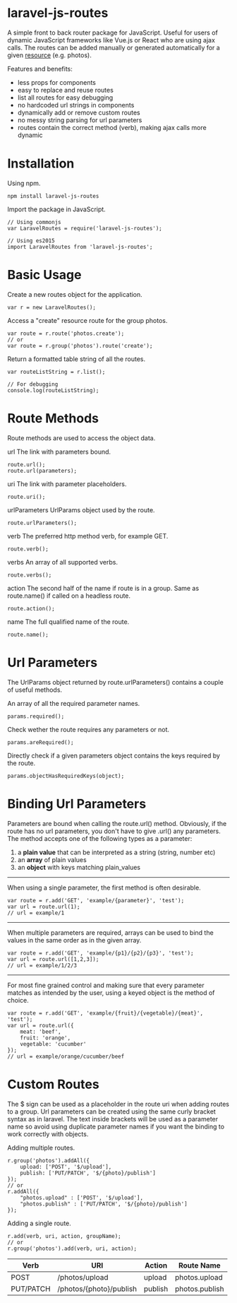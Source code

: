 # laravel-js-routes

A simple front to back router package for JavaScript. Useful for users of dynamic JavaScript frameworks like Vue.js or React who are using ajax calls. The routes can be added manually or generated automatically for a given [resource](https://laravel.com/docs/5.4/controllers#resource-controllers) (e.g. photos).

Features and benefits:
* less props for components
* easy to replace and reuse routes
* list all routes for easy debugging
* no hardcoded url strings in components
* dynamically add or remove custom routes
* no messy string parsing for url parameters
* routes contain the correct method (verb), making ajax calls more dynamic

# Installation
Using npm.
```
npm install laravel-js-routes
```

Import the package in JavaScript.
```
// Using commonjs
var LaravelRoutes = require('laravel-js-routes');

// Using es2015
import LaravelRoutes from 'laravel-js-routes';
```

# Basic Usage

Create a new routes object for the application.
```
var r = new LaravelRoutes();
```

Access a "create" resource route for the group photos.
```
var route = r.route('photos.create');
// or
var route = r.group('photos').route('create');
```

Return a formatted table string of all the routes.
```
var routeListString = r.list();

// For debugging
console.log(routeListString);
```

# Route Methods
Route methods are used to access the object data.

url The link with parameters bound.
```
route.url();
route.url(parameters);
```

uri The link with parameter placeholders.
```
route.uri();
```

urlParameters UrlParams object used by the route.
```
route.urlParameters();
```

verb The preferred http method verb, for example GET.
```
route.verb();
```

verbs An array of all supported verbs.
```
route.verbs();
```

action The second half of the name if route is in a group. Same as route.name() if called on a headless route.
```
route.action();
```

name The full qualified name of the route.
```
route.name();
```

# Url Parameters
The UrlParams object returned by route.urlParameters() contains a couple of useful methods.

An array of all the required parameter names.
```
params.required();
```

Check wether the route requires any parameters or not.
```
params.areRequired();
```

Directly check if a given parameters object contains the keys required by the route.
```
params.objectHasRequiredKeys(object);
```


# Binding Url Parameters
Parameters are bound when calling the route.url() method. Obviously, if the route has no url parameters, you don't have to give .url() any parameters. The method accepts one of the following types as a parameter:

1. a **plain value** that can be interpreted as a string (string, number etc)
2. an **array** of plain values
3. an **object** with keys matching plain_values


---
When using a single parameter, the first method is often desirable.
```
var route = r.add('GET', 'example/{parameter}', 'test');
var url = route.url(1);
// url = example/1
```
---
When multiple parameters are required, arrays can be used to bind the values in the same order as in the given array. 
```
var route = r.add('GET', 'example/{p1}/{p2}/{p3}', 'test');
var url = route.url([1,2,3]);
// url = example/1/2/3
```
---
For most fine grained control and making sure that every parameter matches as intended by the user, using a keyed object is the method of choice.
```
var route = r.add('GET', 'example/{fruit}/{vegetable}/{meat}', 'test');
var url = route.url({
    meat: 'beef',
    fruit: 'orange',
    vegetable: 'cucumber'
});
// url = example/orange/cucumber/beef
```

# Custom Routes
The $ sign can be used as a placeholder in the route uri when adding routes to a group. Url parameters can be created using the same curly bracket syntax as in laravel. The text inside brackets will be used as a parameter name so avoid using duplicate parameter names if you want the binding to work correctly with objects.

Adding multiple routes.
```
r.group('photos').addAll({
    upload: ['POST', '$/upload'],
    publish: ['PUT/PATCH', '$/{photo}/publish']
});
// or
r.addAll({
    "photos.upload" : ['POST', '$/upload'],
    "photos.publish" : ['PUT/PATCH', '$/{photo}/publish']
});
```

Adding a single route.
```
r.add(verb, uri, action, groupName);
// or
r.group('photos').add(verb, uri, action);
```

| Verb      | URI                     | Action  | Route Name     |
|-----------|-------------------------|---------|----------------|
| POST      | /photos/upload          | upload  | photos.upload  |
| PUT/PATCH | /photos/{photo}/publish | publish | photos.publish |
